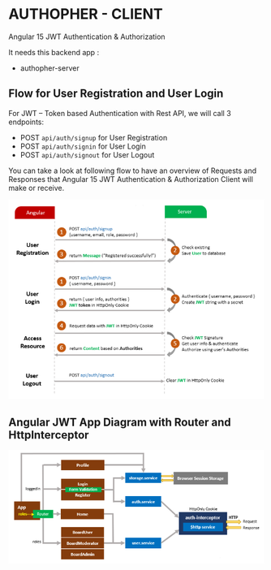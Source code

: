 # AUTHOPHER - CLIENT 

 Angular 15 JWT Authentication & Authorization 
 
 It needs this backend app : 
 
  - authopher-server 
## Flow for User Registration and User Login
For JWT – Token based Authentication with Rest API, we will call 3 endpoints:
- POST `api/auth/signup` for User Registration
- POST `api/auth/signin` for User Login
- POST `api/auth/signout` for User Logout

You can take a look at following flow to have an overview of Requests and Responses that Angular 15 JWT Authentication & Authorization Client will make or receive.

![angular-15-jwt-authentication-authorization-flow](angular-15-jwt-authentication-authorization-flow.png)

## Angular JWT App Diagram with Router and HttpInterceptor
![angular-15-jwt-authentication](angular-15-jwt-authentication.png)

 